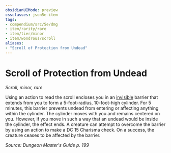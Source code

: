 ```yaml
---
obsidianUIMode: preview
cssclasses: json5e-item
tags:
- compendium/src/5e/dmg
- item/rarity/rare
- item/tier/minor
- item/wondrous/scroll
aliases: 
- "Scroll of Protection from Undead"
---
```

# Scroll of Protection from Undead
*Scroll, minor, rare*  


Using an action to read the scroll encloses you in an [invisible](/compendium/rules/conditions.md#invisible) barrier that extends from you to form a 5-foot-radius, 10-foot-high cylinder. For 5 minutes, this barrier prevents undead from entering or affecting anything within the cylinder. The cylinder moves with you and remains centered on you. However, if you move in such a way that an undead would be inside the cylinder, the effect ends. A creature can attempt to overcome the barrier by using an action to make a DC 15 Charisma check. On a success, the creature ceases to be affected by the barrier.

*Source: Dungeon Master's Guide p. 199*